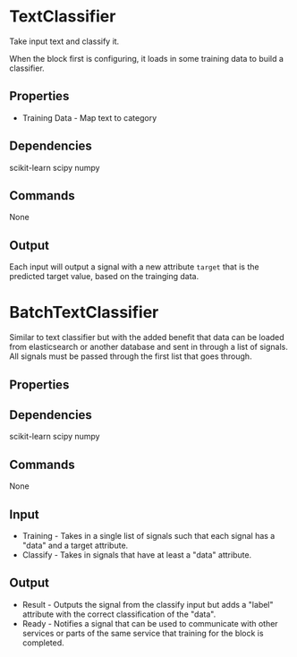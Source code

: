 TextClassifier
==============

Take input text and classify it.

When the block first is configuring, it loads in some training data to build a classifier.

Properties
----------

* Training Data - Map text to category

Dependencies
------------
scikit-learn
scipy
numpy

Commands
--------
None

Output
------

Each input will output a signal with a new attribute `target` that is the predicted target value, based on the trainging data.


BatchTextClassifier
==============

Similar to text classifier but with the added benefit that data can be loaded from elasticsearch or another database and sent in through a list of signals. All signals must be passed through the first list that goes through.

Properties
----------

Dependencies
------------
scikit-learn
scipy
numpy

Commands
--------
None

Input
------
* Training - Takes in a single list of signals such that each signal has a "data" and a target attribute.
* Classify - Takes in signals that have at least a "data" attribute.

Output
------
* Result - Outputs the signal from the classify input but adds a "label" attribute with the correct classification of the "data".
* Ready - Notifies a signal that can be used to communicate with other services or parts of the same service that training for the block is completed.